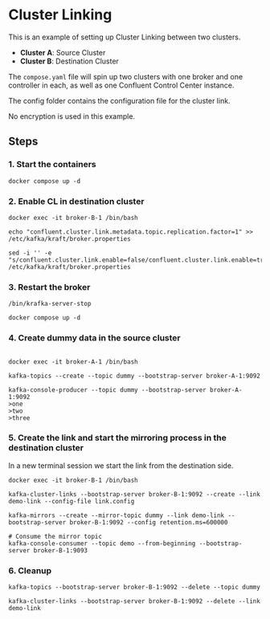 # Cluster Linking

This is an example of setting up Cluster Linking between two clusters.

- **Cluster A**: Source Cluster
- **Cluster B**: Destination Cluster

The `compose.yaml` file will spin up two clusters with one broker and one controller in each, as well as one Confluent Control Center instance.

The config folder contains the configuration file for the cluster link.

No encryption is used in this example.

## Steps

### 1. Start the containers

```shell
docker compose up -d
```

### 2. Enable CL in destination cluster

```shell
docker exec -it broker-B-1 /bin/bash

echo "confluent.cluster.link.metadata.topic.replication.factor=1" >> /etc/kafka/kraft/broker.properties

sed -i '' -e "s/confluent.cluster.link.enable=false/confluent.cluster.link.enable=true/g" /etc/kafka/kraft/broker.properties
```

### 3. Restart the broker

```shell
/bin/krafka-server-stop

docker compose up -d
```

### 4. Create dummy data in the source cluster

```shell

docker exec -it broker-A-1 /bin/bash

kafka-topics --create --topic dummy --bootstrap-server broker-A-1:9092

kafka-console-producer --topic dummy --bootstrap-server broker-A-1:9092
>one
>two
>three
```

### 5. Create the link and start the mirroring process in the destination cluster

In a new terminal session we start the link from the destination side.

```shell
docker exec -it broker-B-1 /bin/bash

kafka-cluster-links --bootstrap-server broker-B-1:9092 --create --link demo-link --config-file link.config

kafka-mirrors --create --mirror-topic dummy --link demo-link --bootstrap-server broker-B-1:9092 --config retention.ms=600000

# Consume the mirror topic
kafka-console-consumer --topic demo --from-beginning --bootstrap-server broker-B-1:9093
```

### 6. Cleanup

```shell
kafka-topics --bootstrap-server broker-B-1:9092 --delete --topic dummy

kafka-cluster-links --bootstrap-server broker-B-1:9092 --delete --link demo-link
```
